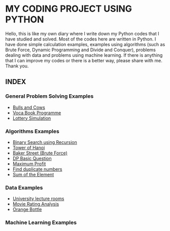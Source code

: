 # MY CODING PROJECT USING PYTHON

Hello, this is like my own diary where I write down my Python codes that I have studied and solved.
Most of the codes here are written in Python.
I have done simple calculation examples, examples using algorithms (such as Brute Force, Dynamic Programming and Divide and Conquer), problems dealing with data and problems using machine learning.
If there is anything that I can improve my codes or there is a better way, please share with me.
Thank you.

## INDEX

### General Problem Solving Examples
- [Bulls and Cows](https://github.com/jaewon4067/Codes_with_Python/blob/main/problem%20solving/Bulls%20and%20Cows)
- [Voca Book Programme](https://github.com/jaewon4067/Codes_with_Python/blob/main/problem%20solving/Vocabulary%20book%20programme)
- [Lottery Simulation](https://github.com/jaewon4067/Codes_with_Python/blob/main/problem%20solving/Lottery%20Simulation)

### Algorithms Examples
- [Binary Search using Recursion](https://github.com/jaewon4067/Codes_with_Python/blob/main/Algorithms%20Examples/Binary%20Search%20using%20Recursion.py)
- [Tower of Hanoi](https://github.com/jaewon4067/Codes_with_Python/blob/main/Algorithms%20Examples/Tower%20of%20Hanoi.py)
- [Baker Street (Brute Force)](https://github.com/jaewon4067/Codes_with_Python/blob/main/Algorithms%20Examples/Baker%20Street%20(Brute%20Force).py)
- [DP Basic Question](https://github.com/jaewon4067/Codes_with_Python/blob/main/Algorithms%20Examples/DP%20Basic%20Question.py)
- [Maximum Profit](https://github.com/jaewon4067/Codes_with_Python/blob/main/Algorithms%20Examples/Maximum%20Profit.py)
- [Find duplicate numbers](https://github.com/jaewon4067/Codes_with_Python/blob/main/Algorithms%20Examples/Find%20duplicate%20numbers.py)
- [Sum of the Element](https://github.com/jaewon4067/Codes_with_Python/blob/main/Algorithms%20Examples/Sum%20of%20the%20Element.py)

### Data Examples
- [University lecture rooms](https://github.com/jaewon4067/Codes_with_Python/blob/main/Data%20Examples/University%20lecture%20rooms.ipynb)
- [Movie Rating Analysis](https://github.com/jaewon4067/Codes_with_Python/blob/main/Data%20Examples/Movie%20rating%20analysis.ipynb)
- [Orange Bottle](https://github.com/jaewon4067/Codes_with_Python/blob/main/Data%20Examples/Orange%20Bottle.ipynb)

### Machine Learning Examples
  

